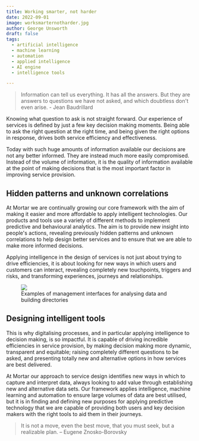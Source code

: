 ```yaml
---
title: Working smarter, not harder
date: 2022-09-01
image: worksmarternotharder.jpg
author: George Unsworth
draft: false
tags:
  - artificial intelligence
  - machine learning
  - automation
  - applied intelligence
  - AI engine
  - intelligence tools

---
```


> Information can tell us everything. It has all the answers. But they are answers to questions we have not asked, and which doubtless don't even arise. - Jean Baudrillard

Knowing what question to ask is not straight forward. Our experience of services is defined by just a few key decision making moments. Being able to ask the right question at the right time, and being given the right options in response, drives both service efficiency and effectiveness. 

Today with such huge amounts of information available our decisions are not any better informed. They are instead much more easily compromised. Instead of the volume of information, it is the quality of information available at the point of making decisions that is the most important factor in improving service provision. 

Hidden patterns and unknown correlations
---
At Mortar we are continually growing our core framework with the aim of making it easier and more affordable to apply intelligent technologies. Our products and tools use a variety of different methods to implement predictive and behavioural analytics. The aim is to provide new insight into people's actions, revealing previously hidden patterns and unknown correlations to help design better services and to ensure that we are able to make more informed decisions. 

Applying intelligence in the design of services is not just about trying to drive efficiencies, it is about looking for new ways in which users and customers can interact, revealing completely new touchpoints, triggers and risks, and transforming experiences, journeys and relationships. 

<figure>
  <img src="/static/images/use-cases/ditto_02.jpg" />
  <figcaption>
   Examples of management interfaces for analysing data and building directories
  </figcaption>
</figure>

Designing intelligent tools
---
This is why digitalising processes, and in particular applying intelligence to decision making, is so impactful. It is capable of driving incredible efficiencies in service provision, by making decision making more dynamic, transparent and equitable; raising completely different questions to be asked, and presenting totally new and alternative options in how services are best delivered. 

At Mortar our approach to service design identifies new ways in which to capture and interpret data, always looking to add value through establishing new and alternative data sets. Our framework applies intelligence, machine learning and automation to ensure large volumes of data are best utilised, but it is in finding and defining new purposes for applying predictive technology that we are capable of providing both users and key decision makers with the right tools to aid them in their journeys.  

> It is not a move, even the best move, that you must seek, but a realizable plan. – Eugene Znosko-Borovsky

